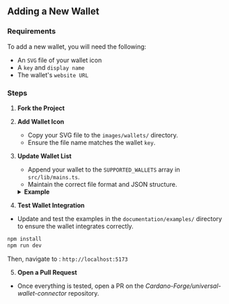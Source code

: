 ## Adding a New Wallet

### Requirements

To add a new wallet, you will need the following:

- An `SVG` file of your wallet icon
- A `key` and `display name`
- The wallet's `website URL`

### Steps

1. **Fork the Project**

2. **Add Wallet Icon**

   - Copy your SVG file to the `images/wallets/` directory.
   - Ensure the file name matches the wallet `key`.

3. **Update Wallet List**

   - Append your wallet to the `SUPPORTED_WALLETS` array in `src/lib/mains.ts`.
   - Maintain the correct file format and JSON structure.

   <details>
   <summary><b>Example</b></summary>

   ```typescript
   // ...
   export const SUPPORTED_WALLETS = [
     // ...
     {
       supported: true,
       key: "my_custom_wallet",
       displayName: "My Custom Wallet",
       icon: "https://raw.githubusercontent.com/cardano-forge/universal-wallet-connector/main/images/wallets/my_custom_wallet.svg",
       website: "https://ada-anvil.io/",
     },
   ] as const satisfies AbstractWalletInfo[];
   // ...
   ```

   </details>

4. **Test Wallet Integration**

- Update and test the examples in the `documentation/examples/` directory to ensure the wallet integrates correctly.

```bash
npm install
npm run dev
```

Then, navigate to : `http://localhost:5173`

5. **Open a Pull Request**

- Once everything is tested, open a PR on the _Cardano-Forge/universal-wallet-connector_ repository.
